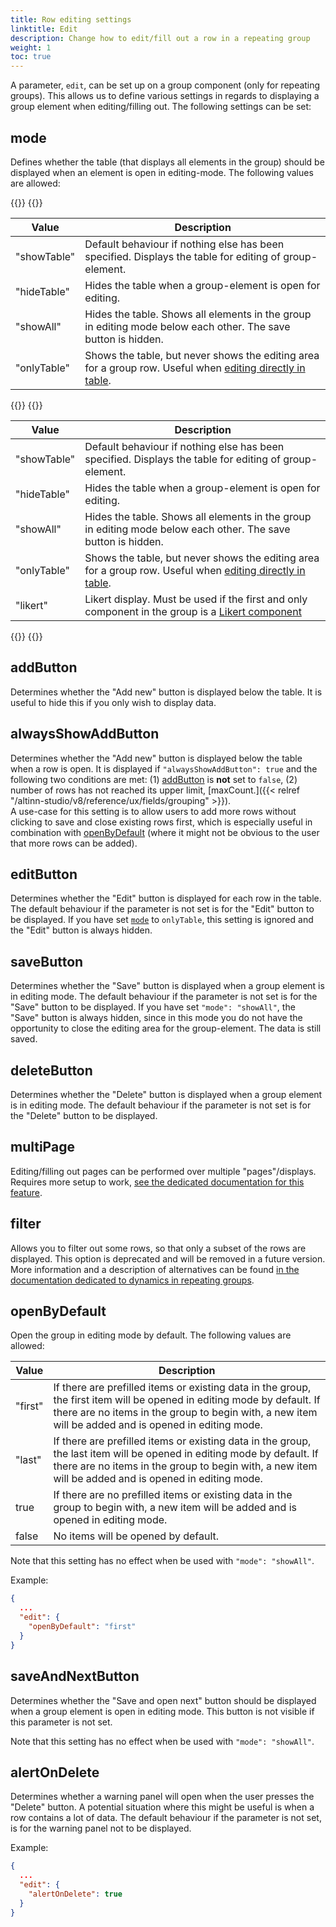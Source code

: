 ```yaml
---
title: Row editing settings
linktitle: Edit
description: Change how to edit/fill out a row in a repeating group
weight: 1
toc: true
---
```


A parameter, `edit`, can be set up on a group component (only for repeating groups). This allows us to define various settings
in regards to displaying a group element when editing/filling out. The following settings can be set:

## mode

Defines whether the table (that displays all elements in the group) should be displayed when an element is open in editing-mode.
The following values are allowed:

{{<content-version-selector classes="border-box">}}
{{<content-version-container version-label="v4 (App Frontend)">}}

| Value       | Description                                                                                                                                                    |
|-------------|----------------------------------------------------------------------------------------------------------------------------------------------------------------|
| "showTable" | Default behaviour if nothing else has been specified. Displays the table for editing of group-element.                                                         |
| "hideTable" | Hides the table when a group-element is open for editing.                                                                                                      |
| "showAll"   | Hides the table. Shows all elements in the group in editing mode below each other. The save button is hidden.                                                  |
| "onlyTable" | Shows the table, but never shows the editing area for a group row. Useful when [editing directly in table](../table#showing-components-directly-in-the-table). |

{{</content-version-container >}}
{{<content-version-container version-label="v3 (App Frontend)">}}

| Value       | Description                                                                                                                                                    |
|-------------|----------------------------------------------------------------------------------------------------------------------------------------------------------------|
| "showTable" | Default behaviour if nothing else has been specified. Displays the table for editing of group-element.                                                         |
| "hideTable" | Hides the table when a group-element is open for editing.                                                                                                      |
| "showAll"   | Hides the table. Shows all elements in the group in editing mode below each other. The save button is hidden.                                                  |
| "onlyTable" | Shows the table, but never shows the editing area for a group row. Useful when [editing directly in table](../table#showing-components-directly-in-the-table). |
| "likert"    | Likert display. Must be used if the first and only component in the group is a [Likert component](../../../../components/likert)

{{</content-version-container>}}
{{</content-version-selector>}}

## addButton

Determines whether the "Add new" button is displayed below the table. It is useful to hide this if you only wish to display data.

## alwaysShowAddButton

Determines whether the "Add new" button is displayed below the table when a row is open. It is displayed if ``"alwaysShowAddButton": true`` and the following two conditions are met: (1) [addButton](#addbutton) is **not** set to ``false``, (2) number of rows has not reached its upper limit, [maxCount.]({{< relref "/altinn-studio/v8/reference/ux/fields/grouping" >}}).\
A use-case for this setting is to allow users to add more rows without clicking to save and close existing rows first, which is especially useful in combination with [openByDefault](#openbydefault) (where it might not be obvious to the user that more rows can be added).

## editButton
Determines whether the "Edit" button is displayed for each row in the table. The default behaviour if the parameter is
not set is for the "Edit" button to be displayed. If you have set [`mode`](#mode) to `onlyTable`, this setting
is ignored and the "Edit" button is always hidden.

## saveButton
Determines whether the "Save" button is displayed when a group element is in editing mode. The default behaviour if the parameter is not set is for the "Save" button to be displayed.
If you have set `"mode": "showAll"`, the "Save" button is always hidden, since in this mode you do not have the opportunity to close the editing area for
the group-element. The data is still saved.

## deleteButton

Determines whether the "Delete" button is displayed when a group element is in editing mode. The default behaviour if the parameter is not set is for the "Delete" button to be displayed.

## multiPage

Editing/filling out pages can be performed over multiple "pages"/displays. Requires more setup to work,
[see the dedicated documentation for this feature](../multipage).

## filter

Allows you to filter out some rows, so that only a subset of the rows are displayed. This option is deprecated and
will be removed in a future version. More information and a description of alternatives can be found [in the documentation dedicated to dynamics in repeating groups](../dynamics).

## openByDefault

Open the group in editing mode by default. The following values are allowed:

| Value   | Description                                                                                                                                                                                                                     |
|---------|---------------------------------------------------------------------------------------------------------------------------------------------------------------------------------------------------------------------------------|
| "first" | If there are prefilled items or existing data in the group, the first item will be opened in editing mode by default. If there are no items in the group to begin with, a new item will be added and is opened in editing mode. |
| "last"  | If there are prefilled items or existing data in the group, the last item will be opened in editing mode by default. If there are no items in the group to begin with, a new item will be added and is opened in editing mode.  |
| true    | If there are no prefilled items or existing data in the group to begin with, a new item will be added and is opened in editing mode.                                                                                            |
| false   | No items will be opened by default.                                                                                                                                                                                             |

Note that this setting has no effect when be used with `"mode": "showAll"`.

Example:

```json
{
  ...
  "edit": {
    "openByDefault": "first"
  }
}
```

## saveAndNextButton

Determines whether the "Save and open next" button should be displayed when a group element is open in editing mode. This button is not visible if this parameter is not set.

Note that this setting has no effect when be used with `"mode": "showAll"`.

## alertOnDelete

Determines whether a warning panel will open when the user presses the "Delete" button. A potential situation where this might be useful is when a row contains a lot of data.
The default behaviour if the parameter is not set, is for the warning panel not to be displayed.

Example:

```json
{
  ...
  "edit": {
    "alertOnDelete": true
  }
}
```
